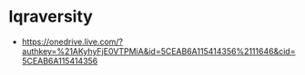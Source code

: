 # Iqraversity
- https://onedrive.live.com/?authkey=%21AKyhyFjE0VTPMiA&id=5CEAB6A115414356%2111646&cid=5CEAB6A115414356
  
